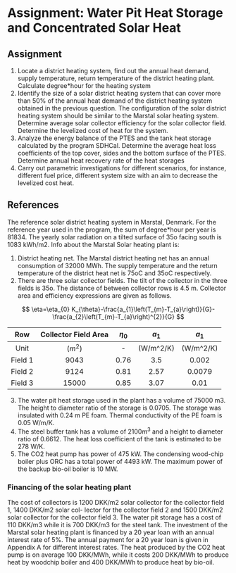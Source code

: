 
# Assignment: Water Pit Heat Storage and Concentrated Solar Heat

## Assignment

1. Locate a district heating system, find out the annual heat demand, supply temperature, return temperature of the district heating plant. Calculate degree*hour for the heating system
2. Identify the size of a solar district heating system that can cover more than 50% of the annual heat demand of the district heating system obtained in the previous question. The configuration of the solar district heating system should be similar to the Marstal solar heating system. Determine average solar collector efficiency for the solar collector field. Determine the levelized cost of heat for the system.
3. Analyze the energy balance of the PTES and the tank heat storage calculated by the program SDHCal. Determine the average heat loss coefficients of the top cover, sides and the bottom surface of the PTES. Determine annual heat recovery rate of the heat storages
4. Carry out parametric investigations for different scenarios, for instance, different fuel price, different system size with an aim to decrease the levelized cost heat.

## References

The reference solar district heating system in Marstal, Denmark.
For the reference year used in the program, the sum of degree*hour per year is 81834. The yearly solar radiation on a tilted surface of 35o facing south is 1083 kWh/m2. Info about the Marstal Solar heating plant is:

1. District heating net. The Marstal district heating net has an annual consumption of 32000 MWh. The supply temperature and the return temperature of the district heat net is 75oC and 35oC respectively.
2. There are three solar collector fields. The tilt of the collector in the three fields is 35o. The distance of between collector rows is 4.5 m. Collector area and efficiency expressions are given as follows.

$$
\eta=\eta_{0} K_{\theta}-\frac{a_{1}\left(T_{m}-T_{a}\right)}{G}-\frac{a_{2}\left(T_{m}-T_{a}\right)^{2}}{G}
$$

|   Row   | Collector Field Area | $\eta_{0}$ |  $a_{1}$  |  $a_{1}$  |
|:-------:|:--------------------:|:----------:|:---------:|:---------:|
|  Unit   |       ($m^2$)        |     -      | (W/m^2/K) | (W/m^2/K) |
| Field 1 |         9043         |    0.76    |    3.5    |   0.002   |
| Field 2 |         9124         |    0.81    |   2.57    |  0.0079   |
| Field 3 |        15000         |    0.85    |   3.07    |   0.01    |

3. The water pit heat storage used in the plant has a volume of 75000 m3. The height to diameter ratio of the storage is 0.0705. The storage was insulated with 0.24 m PE foam. Thermal conductivity of the PE foam is 0.05 W/m/K.
4. The steel buffer tank has a volume of $2100 m^3$ and a height to diameter ratio of 0.6612. The heat loss coefficient of the tank is estimated to be 278 W/K.
5. The CO2 heat pump has power of 475 kW. The condensing wood-chip boiler plus ORC has a total power of 4493 kW. The maximum power of the backup bio-oil boiler is 10 MW.

### Financing of the solar heating plant

The cost of collectors is 1200 DKK/m2 solar collector for the collector field 1, 1400 DKK/m2 solar col- lector for the collector field 2 and 1500 DKK/m2 solar collector for the collector field 3. The water pit storage has a cost of 110 DKK/m3 while it is 700 DKK/m3 for the steel tank. The investment of the Marstal solar heating plant is financed by a 20 year loan with an annual interest rate of 5%. The annual payment for a 20 year loan is given in Appendix A for different interest rates.
The heat produced by the CO2 heat pump is on average 100 DKK/MWh, while it costs 200 DKK/MWh to produce heat by woodchip boiler and 400 DKK/MWh to produce heat by bio-oil.

